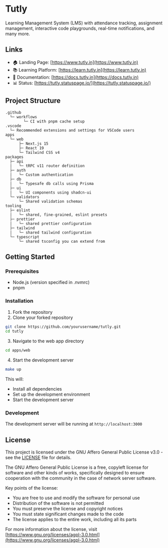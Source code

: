 # Tutly

Learning Management System (LMS) with attendance tracking, assignment management, interactive code playgrounds, real-time notifications, and many more.

## Links

- 🏠 Landing Page: [https://www.tutly.in](https://www.tutly.in)
- 📚 Learning Platform: [https://learn.tutly.in](https://learn.tutly.in)
- 📄 Documentation: [https://docs.tutly.in](https://docs.tutly.in)
- 📊 Status: [https://tutly.statuspage.io/](https://tutly.statuspage.io/)

## Project Structure

```text
.github
  └─ workflows
        └─ CI with pnpm cache setup
.vscode
  └─ Recommended extensions and settings for VSCode users
apps
  └─ web
      ├─ Next.js 15
      ├─ React 19
      └─ Tailwind CSS v4
packages
  ├─ api
  |   └─ tRPC v11 router definition
  ├─ auth
  |   └─ Custom authentication
  ├─ db
  |   └─ Typesafe db calls using Prisma
  ├─ ui
  |   └─ UI components using shadcn-ui
  └─ validators
      └─ Shared validation schemas
tooling
  ├─ eslint
  |   └─ shared, fine-grained, eslint presets
  ├─ prettier
  |   └─ shared prettier configuration
  ├─ tailwind
  |   └─ shared tailwind configuration
  └─ typescript
      └─ shared tsconfig you can extend from
```

## Getting Started

### Prerequisites

- Node.js (version specified in .nvmrc)
- pnpm

### Installation

1. Fork the repository
2. Clone your forked repository

```bash
git clone https://github.com/yourusername/tutly.git
cd tutly
```

3. Navigate to the web app directory

```bash
cd apps/web
```

4. Start the development server

```bash
make up
```

This will:

- Install all dependencies
- Set up the development environment
- Start the development server

### Development

The development server will be running at `http://localhost:3000`

## License

This project is licensed under the GNU Affero General Public License v3.0 - see the [LICENSE](LICENSE) file for details.

The GNU Affero General Public License is a free, copyleft license for software and other kinds of works, specifically designed to ensure cooperation with the community in the case of network server software.

Key points of the license:

- You are free to use and modify the software for personal use
- Distribution of the software is not permitted
- You must preserve the license and copyright notices
- You must state significant changes made to the code
- The license applies to the entire work, including all its parts

For more information about the license, visit [https://www.gnu.org/licenses/agpl-3.0.html](https://www.gnu.org/licenses/agpl-3.0.html)
